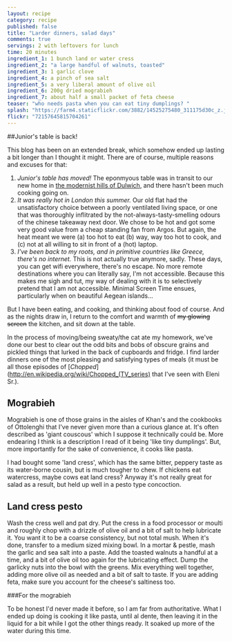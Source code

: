 ```yaml
---
layout: recipe
category: recipe
published: false
title: "Larder dinners, salad days"
comments: true
servings: 2 with leftovers for lunch
time: 20 minutes
ingredient_1: 1 bunch land or water cress
ingredient_2: "a large handful of walnuts, toasted"
ingredient_3: 1 garlic clove
ingredient_4: a pinch of sea salt
ingredient_5: a very liberal amount of olive oil
ingredient_6: 200g dried mograbieh
ingredient_7: about half a small packet of feta cheese
teaser: "who needs pasta when you can eat tiny dumplings? "
splash: "https://farm4.staticflickr.com/3882/14525275480_311175d30c_z.jpg"
flickr: "72157645815704261"
---
```


##Junior's table is back!

This blog has been on an extended break, which somehow ended up lasting a bit longer than I thought it might. There are of course, multiple reasons and excuses for that:
1. _Junior's table has moved!_ The eponmyous table was in transit to our new home in [the modernist hills of Dulwich](http://www.c20society.org.uk/casework/dawsons-heights-the-italian-hill-town-in-dulwich/), and there hasn't been much cooking going on. 
2. _It was really hot in London this summer._ Our old flat had the unsatisfactory choice between a poorly ventilated living space, or one that was thoroughly inflitrated by the not-always-tasty-smelling odours of the chinese takeaway next door. We chose to be hot and got some very good value from a cheap standing fan from Argos. But again, the heat meant we were (a) too hot to eat (b) way, way too hot to cook, and (c) not at all willing to sit in front of a (hot) laptop. 
3. _I've been back to my roots, and in primitive countries like Greece, there's no internet._ This is not actually true anymore, sadly. These days, you can get wifi everywhere, there's no escape. No more remote destinations where you can literally say, I'm not accessible. Because this makes me sigh and tut, my way of dealing with it is to selectively pretend that I am not accessible. Minimal Screen Time ensues, particularly when on beautiful Aegean islands...

But I have been eating, and cooking, and thinking about food of course. And as the nights draw in, I return to the comfort and warmth of ~~my glowing screen~~ the kitchen, and sit down at the table.

In the process of moving/being sweaty/the cat ate my homework, we've done our best to clear out the odd bits and bobs of obscure grains and pickled things that lurked in the back of cupboards and fridge. I find larder dinners one of the most pleasing and satisfying types of meals (it must be all those episodes of [_Chopped_](http://en.wikipedia.org/wiki/Chopped_(TV_series) that I've seen with Eleni Sr.).


## Mograbieh

Mograbieh is one of those grains in the aisles of Khan's and the cookbooks of Ottolenghi that I've never given more than a curious glance at. It's often described as 'giant couscous' which I suppose it technically could be. More endearing I think is a description I read of it being 'like tiny dumplings'. But, more importantly for the sake of convenience, it cooks like pasta.

I had bought some 'land cress', which has the same bitter, peppery taste as its water-borne cousin, but is much tougher to chew. If chickens eat watercress, maybe cows eat land cress? Anyway it's not really great for salad as a result, but held up well in a pesto type concoction.

## Land cress pesto

Wash the cress well and pat dry. Put the cress in a food processor or moulti and roughly chop with a drizzle of olive oil and a bit of salt to help lubricate it. You want it to be a coarse consistency, but not total mush. When it's done, transfer to a medium sized mixing bowl.
In a mortar & pestle, mash the garlic and sea salt into a paste. Add the toasted walnuts a handful at a time, and a bit of olive oil too again for the lubricating effect. Dump the garlicky nuts into the bowl with the greens.
Mix everything well together, adding more olive oil as needed and a bit of salt to taste. If you are adding feta, make sure you account for the cheese's saltiness too.

###For the mograbieh

To be honest I'd never made it before, so I am far from authoritative. What I ended up doing is cooking it like pasta, until al dente, then leaving it in the liquid for a bit while I got the other things ready. It soaked up more of the water during this time.